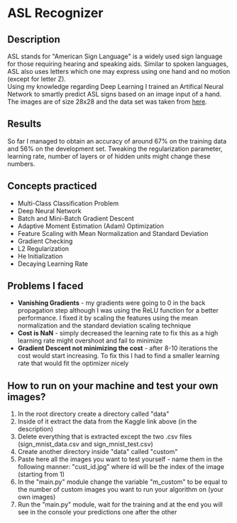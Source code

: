 <h1>ASL Recognizer</h1>
<h2>Description</h2>
<p>
  ASL stands for "American Sign Language" is a widely used sign language for those requiring hearing and speaking aids. Similar to spoken languages, ASL also uses letters which one may express using one hand and no motion (except for letter Z).
  <br>
  Using my knowledge regarding Deep Learning I trained an Artifical Neural Network to smartly predict ASL signs based on an image input of a hand. The images are of size 28x28 and the data set was taken from <a href="https://www.kaggle.com/datamunge/sign-language-mnist">here</a>.
</p>
<h2>Results</h2>
<p>
  So far I managed to obtain an accuracy of around 67% on the training data and 56% on the development set. Tweaking the 
  regularization parameter, learning rate, number of layers or of hidden units might change these numbers.
</p>
<h2>Concepts practiced</h2>
<ul>
  <li>Multi-Class Classification Problem</li>
  <li>Deep Neural Network</li>
  <li>Batch and Mini-Batch Gradient Descent</li>
  <li>Adaptive Moment Estimation (Adam) Optimization</li>
  <li>Feature Scaling with Mean Normalization and Standard Deviation</li>
  <li>Gradient Checking</li>
  <li>L2 Regularization</li>
  <li>He Initialization</li>
  <li>Decaying Learning Rate</li>
</ul>

<h2>Problems I faced</h2>
<ul>
    <li><strong>Vanishing Gradients</strong> - my gradients were going to 0 in the back propagation step although I was using
        the ReLU function for a better performance. I fixed it by scaling the features using the mean normalization and 
        the standard deviation scaling technique
    </li>
    <li><strong>Cost is NaN</strong> - simply decreased the learning rate to fix this as a high learning rate might 
        overshoot and fail to minimize
    </li>
    <li><strong>Gradient Descent not minimizing the cost</strong> - after 8-10 iterations the cost would start increasing.
    To fix this I had to find a smaller learning rate that would fit the optimizer nicely</li>
</ul>

<h2>How to run on your machine and test your own images?</h2>
<ol>
    <li>In the root directory create a directory called "data"</li>
    <li>Inside of it extract the data from the Kaggle link above (in the description)</li>
    <li>Delete everything that is extracted except the two .csv files (sign_mnist_data.csv and sign_mnist_test.csv)</li>
    <li>Create another directory inside "data" called "custom"</li>
    <li>Paste here all the images you want to test yourself - name them in the following manner: "cust_id.jpg" where id 
    will be the index of the image (starting from 1)</li>
    <li>In the "main.py" module change the variable "m_custom" to be equal to the number of custom images you want to 
    run your algorithm on (your own images)</li>
    <li>Run the "main.py" module, wait for the training and at the end you will see in the console your predictions one 
    after the other</li>
</ol>